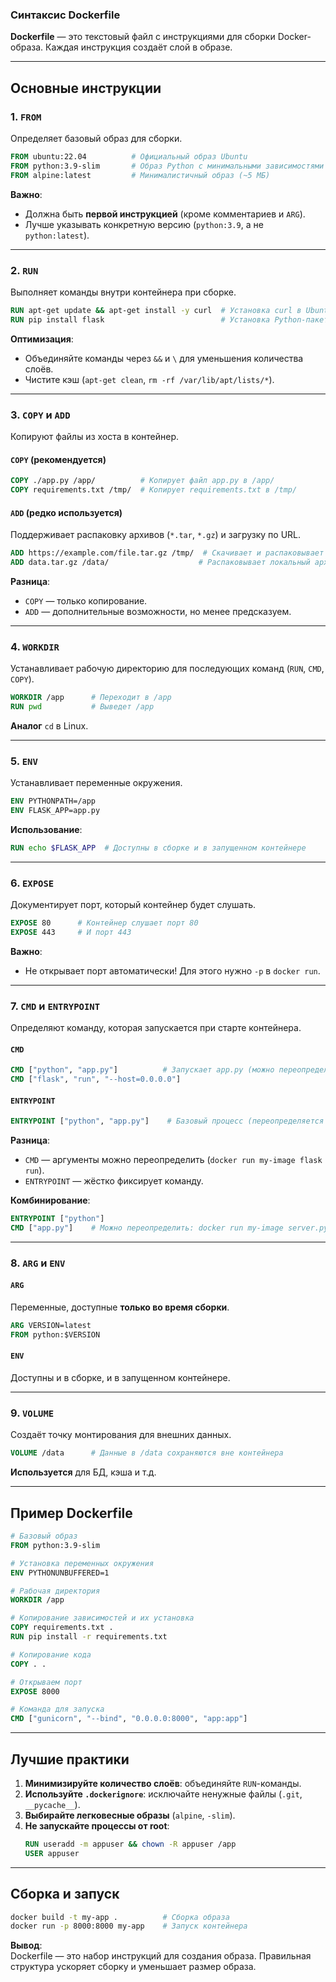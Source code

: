 ### **Синтаксис Dockerfile**  
**Dockerfile** — это текстовый файл с инструкциями для сборки Docker-образа. Каждая инструкция создаёт слой в образе.  

---

## **Основные инструкции**  

### **1. `FROM`**  
Определяет базовый образ для сборки.  
```dockerfile
FROM ubuntu:22.04          # Официальный образ Ubuntu
FROM python:3.9-slim       # Образ Python с минимальными зависимостями
FROM alpine:latest         # Минималистичный образ (~5 МБ)
```

**Важно**:  
- Должна быть **первой инструкцией** (кроме комментариев и `ARG`).  
- Лучше указывать конкретную версию (`python:3.9`, а не `python:latest`).  

---

### **2. `RUN`**  
Выполняет команды внутри контейнера при сборке.  
```dockerfile
RUN apt-get update && apt-get install -y curl  # Установка curl в Ubuntu
RUN pip install flask                          # Установка Python-пакета
```

**Оптимизация**:  
- Объединяйте команды через `&&` и `\` для уменьшения количества слоёв.  
- Чистите кэш (`apt-get clean`, `rm -rf /var/lib/apt/lists/*`).  

---

### **3. `COPY` и `ADD`**  
Копируют файлы из хоста в контейнер.  

#### **`COPY` (рекомендуется)**  
```dockerfile
COPY ./app.py /app/          # Копирует файл app.py в /app/
COPY requirements.txt /tmp/  # Копирует requirements.txt в /tmp/
```

#### **`ADD` (редко используется)**  
Поддерживает распаковку архивов (`*.tar`, `*.gz`) и загрузку по URL.  
```dockerfile
ADD https://example.com/file.tar.gz /tmp/  # Скачивает и распаковывает
ADD data.tar.gz /data/                    # Распаковывает локальный архив
```

**Разница**:  
- `COPY` — только копирование.  
- `ADD` — дополнительные возможности, но менее предсказуем.  

---

### **4. `WORKDIR`**  
Устанавливает рабочую директорию для последующих команд (`RUN`, `CMD`, `COPY`).  
```dockerfile
WORKDIR /app      # Переходит в /app
RUN pwd           # Выведет /app
```

**Аналог** `cd` в Linux.  

---

### **5. `ENV`**  
Устанавливает переменные окружения.  
```dockerfile
ENV PYTHONPATH=/app
ENV FLASK_APP=app.py
```

**Использование**:  
```dockerfile
RUN echo $FLASK_APP  # Доступны в сборке и в запущенном контейнере
```

---

### **6. `EXPOSE`**  
Документирует порт, который контейнер будет слушать.  
```dockerfile
EXPOSE 80      # Контейнер слушает порт 80
EXPOSE 443     # И порт 443
```

**Важно**:  
- Не открывает порт автоматически! Для этого нужно `-p` в `docker run`.  

---

### **7. `CMD` и `ENTRYPOINT`**  
Определяют команду, которая запускается при старте контейнера.  

#### **`CMD`**  
```dockerfile
CMD ["python", "app.py"]          # Запускает app.py (можно переопределить)
CMD ["flask", "run", "--host=0.0.0.0"]
```

#### **`ENTRYPOINT`**  
```dockerfile
ENTRYPOINT ["python", "app.py"]    # Базовый процесс (переопределяется сложнее)
```

**Разница**:  
- `CMD` — аргументы можно переопределить (`docker run my-image flask run`).  
- `ENTRYPOINT` — жёстко фиксирует команду.  

**Комбинирование**:  
```dockerfile
ENTRYPOINT ["python"]
CMD ["app.py"]    # Можно переопределить: docker run my-image server.py
```

---

### **8. `ARG` и `ENV`**  
#### **`ARG`**  
Переменные, доступные **только во время сборки**.  
```dockerfile
ARG VERSION=latest
FROM python:$VERSION
```

#### **`ENV`**  
Доступны и в сборке, и в запущенном контейнере.  

---

### **9. `VOLUME`**  
Создаёт точку монтирования для внешних данных.  
```dockerfile
VOLUME /data      # Данные в /data сохраняются вне контейнера
```

**Используется** для БД, кэша и т.д.  

---

## **Пример Dockerfile**  
```dockerfile
# Базовый образ
FROM python:3.9-slim

# Установка переменных окружения
ENV PYTHONUNBUFFERED=1

# Рабочая директория
WORKDIR /app

# Копирование зависимостей и их установка
COPY requirements.txt .
RUN pip install -r requirements.txt

# Копирование кода
COPY . .

# Открываем порт
EXPOSE 8000

# Команда для запуска
CMD ["gunicorn", "--bind", "0.0.0.0:8000", "app:app"]
```

---

## **Лучшие практики**  
1. **Минимизируйте количество слоёв**: объединяйте `RUN`-команды.  
2. **Используйте `.dockerignore`**: исключайте ненужные файлы (`.git`, `__pycache__`).  
3. **Выбирайте легковесные образы** (`alpine`, `-slim`).  
4. **Не запускайте процессы от root**:  
   ```dockerfile
   RUN useradd -m appuser && chown -R appuser /app
   USER appuser
   ```

---

## **Сборка и запуск**  
```bash
docker build -t my-app .          # Сборка образа
docker run -p 8000:8000 my-app    # Запуск контейнера
```

**Вывод**:  
Dockerfile — это набор инструкций для создания образа. Правильная структура ускоряет сборку и уменьшает размер образа.
